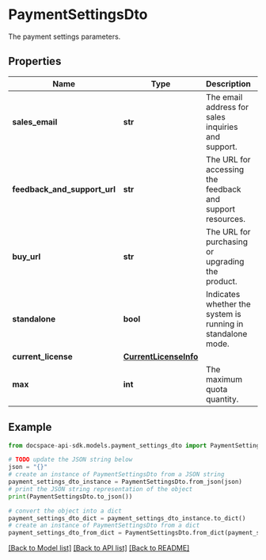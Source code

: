 # PaymentSettingsDto
The payment settings parameters.

## Properties

Name | Type | Description | Notes
------------ | ------------- | ------------- | -------------
**sales_email** | **str** | The email address for sales inquiries and support. | [optional] 
**feedback_and_support_url** | **str** | The URL for accessing the feedback and support resources. | [optional] 
**buy_url** | **str** | The URL for purchasing or upgrading the product. | [optional] 
**standalone** | **bool** | Indicates whether the system is running in standalone mode. | [optional] 
**current_license** | [**CurrentLicenseInfo**](CurrentLicenseInfo.md) |  | [optional] 
**max** | **int** | The maximum quota quantity. | [optional] 

## Example

```python
from docspace-api-sdk.models.payment_settings_dto import PaymentSettingsDto

# TODO update the JSON string below
json = "{}"
# create an instance of PaymentSettingsDto from a JSON string
payment_settings_dto_instance = PaymentSettingsDto.from_json(json)
# print the JSON string representation of the object
print(PaymentSettingsDto.to_json())

# convert the object into a dict
payment_settings_dto_dict = payment_settings_dto_instance.to_dict()
# create an instance of PaymentSettingsDto from a dict
payment_settings_dto_from_dict = PaymentSettingsDto.from_dict(payment_settings_dto_dict)
```
[[Back to Model list]](../README.md#documentation-for-models) [[Back to API list]](../README.md#documentation-for-api-endpoints) [[Back to README]](../README.md)


